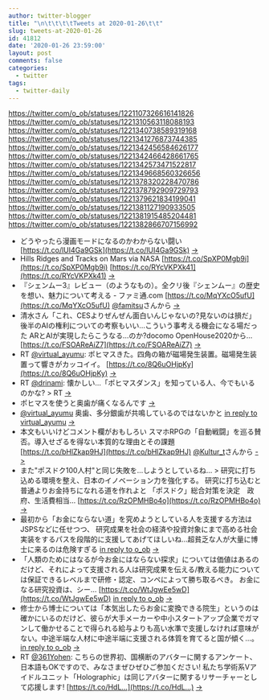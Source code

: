 ```yaml
---
author: twitter-blogger
title: "\n\t\t\t\tTweets at 2020-01-26\t\t"
slug: tweets-at-2020-01-26
id: 41812
date: '2020-01-26 23:59:00'
layout: post
comments: false
categories:
  - twitter
tags:
  - twitter-daily
---
```


https://twitter.com/o_ob/statuses/1221107326616141826 https://twitter.com/o_ob/statuses/1221310563118088193 https://twitter.com/o_ob/statuses/1221340738589319168 https://twitter.com/o_ob/statuses/1221341276873744385 https://twitter.com/o_ob/statuses/1221342456584626177 https://twitter.com/o_ob/statuses/1221342466428661765 https://twitter.com/o_ob/statuses/1221342573471522817 https://twitter.com/o_ob/statuses/1221349668560326656 https://twitter.com/o_ob/statuses/1221378320228470786 https://twitter.com/o_ob/statuses/1221378792909729793 https://twitter.com/o_ob/statuses/1221379621834199041 https://twitter.com/o_ob/statuses/1221381127190933505 https://twitter.com/o_ob/statuses/1221381915485204481 https://twitter.com/o_ob/statuses/1221382866707156992  

*   どうやったら漫画モードになるのかわからない闘い [https://t.co/lUI4Ga9GSk](https://t.co/lUI4Ga9GSk) [->](https://twitter.com/o_ob/statuses/1221107326616141826)
*   Hills Ridges and Tracks on Mars via NASA [https://t.co/SpXP0Mgb9i](https://t.co/SpXP0Mgb9i) [https://t.co/RYcVKPXk41](https://t.co/RYcVKPXk41) [->](https://twitter.com/o_ob/statuses/1221310563118088193)
*   『シェンムー3』レビュー（のようなもの）。全クリ後『シェンムー』の歴史を想い、魅力について考える - ファミ通.com [https://t.co/MqYXcO5ufU](https://t.co/MqYXcO5ufU) [@famitsu](https://twitter.com/famitsu)さんから [->](https://twitter.com/o_ob/statuses/1221340738589319168)
*   清水さん「これ、CESよりぜんぜん面白いんじゃないの?見ないのは損だ」 後半のAIの権利についての考察もいい…こういう事考える機会になる場だった ARとAIが実現したらこうなる…のか?docomo OpenHouse2020から… [https://t.co/FSOAReAiZ7](https://t.co/FSOAReAiZ7) [->](https://twitter.com/o_ob/statuses/1221341276873744385)
*   RT [@virtual_ayumu](https://twitter.com/virtual_ayumu): ポヒマスきた。四角の箱が磁場発生装置。磁場発生装置って響きがカッコイイ。 [https://t.co/8Q6uOHjpKy](https://t.co/8Q6uOHjpKy) [->](https://twitter.com/o_ob/statuses/1221342456584626177)
*   RT [@drinami](https://twitter.com/drinami): 懐かしい…「ポヒマスダンス」を知っている人、今でもいるのかな? > RT [->](https://twitter.com/o_ob/statuses/1221342466428661765)
*   ポヒマスを使うと奥歯が痛くなるんです [->](https://twitter.com/o_ob/statuses/1221342573471522817)
*   [@virtual_ayumu](https://twitter.com/virtual_ayumu) 奥歯、多分銀歯が共鳴しているのではないかと [in reply to virtual_ayumu](https://twitter.com/virtual_ayumu/statuses/1221343579148181506) [->](https://twitter.com/o_ob/statuses/1221349668560326656)
*   本文もいいけどコメント欄がおもしろい スマホRPGの「自動戦闘」を巡る賛否。導入せざるを得ない本質的な理由とその課題 [https://t.co/bHlZkap9HJ](https://t.co/bHlZkap9HJ) [@Kultur_t](https://twitter.com/Kultur_t)さんから [->](https://twitter.com/o_ob/statuses/1221378320228470786)
*   また"ポスドク100人村"と同じ失敗を…しようとしているね… > 研究に打ち込める環境を整え、日本のイノベーション力を強化する。 研究に打ち込むと普通よりお金持ちになれる道を作れよと 「ポスドク」総合対策を決定　政府、生活費相当… [https://t.co/RzOPMHBo4o](https://t.co/RzOPMHBo4o) [->](https://twitter.com/o_ob/statuses/1221378792909729793)
*   最初から「お金にならない道」を究めようとしている人を支援する方法はJSPSなどに任せつつ、 研究成果を社会の経済や投資対象にまで高める社会実装をするパスを段階的に支援してあげてほしいね…超貧乏な人が大量に博士に来るのは危険すぎる [in reply to o_ob](https://twitter.com/o_ob/statuses/1221378792909729793) [->](https://twitter.com/o_ob/statuses/1221379621834199041)
*   「人類のためにはなるが今お金にはならない探求」については価値はあるのだけど、それによって支援される人は研究成果を伝える/教える能力については保証できるレベルまで研修・認定、コンペによって勝ち取るべき。 お金になる研究投資は、シー… [https://t.co/WtJgwEe5wD](https://t.co/WtJgwEe5wD) [in reply to o_ob](https://twitter.com/o_ob/statuses/1221378792909729793) [->](https://twitter.com/o_ob/statuses/1221381127190933505)
*   修士から博士については「本気出したらお金に変換できる院生」というのは確かにいるのだけど、彼らが大手メーカーや中小スタートアップ企業でガマンして働かせることで得られる給与よりも高い水準で支援しなければ意味がない。中途半端な人材に中途半端に支援される体質を育てると国が傾く…。 [in reply to o_ob](https://twitter.com/o_ob/statuses/1221378792909729793) [->](https://twitter.com/o_ob/statuses/1221381915485204481)
*   RT [@361Yohen](https://twitter.com/361Yohen): こちらの世界初、国横断のアバターに関するアンケート、日本語もOKですので、みなさまぜひぜひご参加ください! 私たち学術系Vアイドルユニット「Holographic」は同じアバターに関するリサーチャーとして応援します! [https://t.co/HdL…](https://t.co/HdL…) [->](https://twitter.com/o_ob/statuses/1221382866707156992)